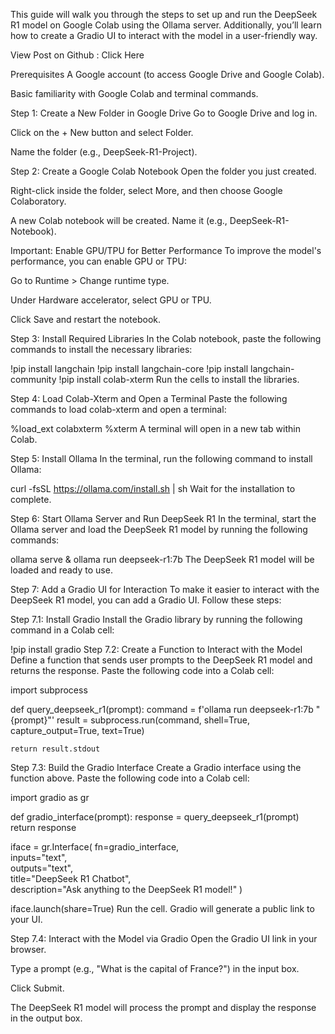 This guide will walk you through the steps to set up and run the DeepSeek R1 model on Google Colab using the Ollama server. Additionally, you’ll learn how to create a Gradio UI to interact with the model in a user-friendly way.

View Post on Github : Click Here

Prerequisites
A Google account (to access Google Drive and Google Colab).

Basic familiarity with Google Colab and terminal commands.

Step 1: Create a New Folder in Google Drive
Go to Google Drive and log in.

Click on the + New button and select Folder.

Name the folder (e.g., DeepSeek-R1-Project).

Step 2: Create a Google Colab Notebook
Open the folder you just created.

Right-click inside the folder, select More, and then choose Google Colaboratory.

A new Colab notebook will be created. Name it (e.g., DeepSeek-R1-Notebook).

Important: Enable GPU/TPU for Better Performance
To improve the model's performance, you can enable GPU or TPU:

Go to Runtime > Change runtime type.

Under Hardware accelerator, select GPU or TPU.

Click Save and restart the notebook.

Step 3: Install Required Libraries
In the Colab notebook, paste the following commands to install the necessary libraries:

!pip install langchain
!pip install langchain-core
!pip install langchain-community
!pip install colab-xterm
Run the cells to install the libraries.

Step 4: Load Colab-Xterm and Open a Terminal
Paste the following commands to load colab-xterm and open a terminal:

%load_ext colabxterm
%xterm
A terminal will open in a new tab within Colab.

Step 5: Install Ollama
In the terminal, run the following command to install Ollama:

curl -fsSL https://ollama.com/install.sh | sh
Wait for the installation to complete.

Step 6: Start Ollama Server and Run DeepSeek R1
In the terminal, start the Ollama server and load the DeepSeek R1 model by running the following commands:

ollama serve &
ollama run deepseek-r1:7b
The DeepSeek R1 model will be loaded and ready to use.

Step 7: Add a Gradio UI for Interaction
To make it easier to interact with the DeepSeek R1 model, you can add a Gradio UI. Follow these steps:

Step 7.1: Install Gradio
Install the Gradio library by running the following command in a Colab cell:

!pip install gradio
Step 7.2: Create a Function to Interact with the Model
Define a function that sends user prompts to the DeepSeek R1 model and returns the response. Paste the following code into a Colab cell:

import subprocess

def query_deepseek_r1(prompt):
    command = f'ollama run deepseek-r1:7b "{prompt}"'
    result = subprocess.run(command, shell=True, capture_output=True, text=True)
    
    return result.stdout
Step 7.3: Build the Gradio Interface
Create a Gradio interface using the function above. Paste the following code into a Colab cell:

import gradio as gr

def gradio_interface(prompt):
    response = query_deepseek_r1(prompt)
    return response

iface = gr.Interface(
    fn=gradio_interface,  
    inputs="text",        
    outputs="text",       
    title="DeepSeek R1 Chatbot",  
    description="Ask anything to the DeepSeek R1 model!"
)

iface.launch(share=True)
Run the cell. Gradio will generate a public link to your UI.

Step 7.4: Interact with the Model via Gradio
Open the Gradio UI link in your browser.

Type a prompt (e.g., "What is the capital of France?") in the input box.

Click Submit.

The DeepSeek R1 model will process the prompt and display the response in the output box.

